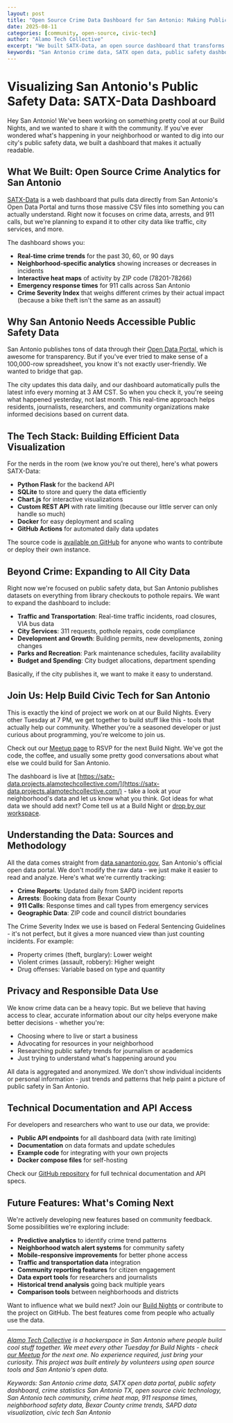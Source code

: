```yaml
---
layout: post
title: "Open Source Crime Data Dashboard for San Antonio: Making Public Safety Data Accessible"
date: 2025-08-11
categories: [community, open-source, civic-tech]
author: "Alamo Tech Collective"
excerpt: "We built SATX-Data, an open source dashboard that transforms San Antonio's public safety data from massive CSV files into interactive visualizations. Track crime trends, response times, and neighborhood safety metrics in real-time."
keywords: "San Antonio crime data, SATX open data, public safety dashboard, crime statistics San Antonio, open source civic tech, San Antonio tech community, crime heat map, 911 response times, neighborhood safety data"
---
```


# Visualizing San Antonio's Public Safety Data: SATX-Data Dashboard

Hey San Antonio! We've been working on something pretty cool at our Build Nights, and we wanted to share it with the community. If you've ever wondered what's happening in your neighborhood or wanted to dig into our city's public safety data, we built a dashboard that makes it actually readable.

## What We Built: Open Source Crime Analytics for San Antonio

[SATX-Data](https://satx-data.projects.alamotechcollective.com/) is a web dashboard that pulls data directly from San Antonio's Open Data Portal and turns those massive CSV files into something you can actually understand. Right now it focuses on crime data, arrests, and 911 calls, but we're planning to expand it to other city data like traffic, city services, and more.

The dashboard shows you:
- **Real-time crime trends** for the past 30, 60, or 90 days
- **Neighborhood-specific analytics** showing increases or decreases in incidents
- **Interactive heat maps** of activity by ZIP code (78201-78266)
- **Emergency response times** for 911 calls across San Antonio
- **Crime Severity Index** that weighs different crimes by their actual impact (because a bike theft isn't the same as an assault)

## Why San Antonio Needs Accessible Public Safety Data

San Antonio publishes tons of data through their [Open Data Portal](https://data.sanantonio.gov/), which is awesome for transparency. But if you've ever tried to make sense of a 100,000-row spreadsheet, you know it's not exactly user-friendly. We wanted to bridge that gap.

The city updates this data daily, and our dashboard automatically pulls the latest info every morning at 3 AM CST. So when you check it, you're seeing what happened yesterday, not last month. This real-time approach helps residents, journalists, researchers, and community organizations make informed decisions based on current data.

## The Tech Stack: Building Efficient Data Visualization

For the nerds in the room (we know you're out there), here's what powers SATX-Data:
- **Python Flask** for the backend API
- **SQLite** to store and query the data efficiently  
- **Chart.js** for interactive visualizations
- **Custom REST API** with rate limiting (because our little server can only handle so much)
- **Docker** for easy deployment and scaling
- **GitHub Actions** for automated daily data updates

The source code is [available on GitHub](https://github.com/Alamo-Tech-Collective/SATX-Data) for anyone who wants to contribute or deploy their own instance.

## Beyond Crime: Expanding to All City Data

Right now we're focused on public safety data, but San Antonio publishes datasets on everything from library checkouts to pothole repairs. We want to expand the dashboard to include:

- **Traffic and Transportation**: Real-time traffic incidents, road closures, VIA bus data
- **City Services**: 311 requests, pothole repairs, code compliance
- **Development and Growth**: Building permits, new developments, zoning changes
- **Parks and Recreation**: Park maintenance schedules, facility availability
- **Budget and Spending**: City budget allocations, department spending

Basically, if the city publishes it, we want to make it easy to understand.

## Join Us: Help Build Civic Tech for San Antonio

This is exactly the kind of project we work on at our Build Nights. Every other Tuesday at 7 PM, we get together to build stuff like this - tools that actually help our community. Whether you're a seasoned developer or just curious about programming, you're welcome to join us.

Check out our [Meetup page](https://www.meetup.com/alamotechcollective) to RSVP for the next Build Night. We've got the code, the coffee, and usually some pretty good conversations about what else we could build for San Antonio.

The dashboard is live at [https://satx-data.projects.alamotechcollective.com/](https://satx-data.projects.alamotechcollective.com/) - take a look at your neighborhood's data and let us know what you think. Got ideas for what data we should add next? Come tell us at a Build Night or [drop by our workspace](/contact).

## Understanding the Data: Sources and Methodology

All the data comes straight from [data.sanantonio.gov](https://data.sanantonio.gov/), San Antonio's official open data portal. We don't modify the raw data - we just make it easier to read and analyze. Here's what we're currently tracking:

- **Crime Reports**: Updated daily from SAPD incident reports
- **Arrests**: Booking data from Bexar County
- **911 Calls**: Response times and call types from emergency services
- **Geographic Data**: ZIP code and council district boundaries

The Crime Severity Index we use is based on Federal Sentencing Guidelines - it's not perfect, but it gives a more nuanced view than just counting incidents. For example:
- Property crimes (theft, burglary): Lower weight
- Violent crimes (assault, robbery): Higher weight
- Drug offenses: Variable based on type and quantity

## Privacy and Responsible Data Use

We know crime data can be a heavy topic. But we believe that having access to clear, accurate information about our city helps everyone make better decisions - whether you're:
- Choosing where to live or start a business
- Advocating for resources in your neighborhood
- Researching public safety trends for journalism or academics
- Just trying to understand what's happening around you

All data is aggregated and anonymized. We don't show individual incidents or personal information - just trends and patterns that help paint a picture of public safety in San Antonio.

## Technical Documentation and API Access

For developers and researchers who want to use our data, we provide:
- **Public API endpoints** for all dashboard data (with rate limiting)
- **Documentation** on data formats and update schedules
- **Example code** for integrating with your own projects
- **Docker compose files** for self-hosting

Check our [GitHub repository](https://github.com/Alamo-Tech-Collective/SATX-Data) for full technical documentation and API specs.

## Future Features: What's Coming Next

We're actively developing new features based on community feedback. Some possibilities we're exploring include:

- **Predictive analytics** to identify crime trend patterns
- **Neighborhood watch alert systems** for community safety
- **Mobile-responsive improvements** for better phone access
- **Traffic and transportation data** integration
- **Community reporting features** for citizen engagement
- **Data export tools** for researchers and journalists
- **Historical trend analysis** going back multiple years
- **Comparison tools** between neighborhoods and districts

Want to influence what we build next? Join our [Build Nights](https://www.meetup.com/alamotechcollective) or contribute to the project on GitHub. The best features come from people who actually use the data.

---

*[Alamo Tech Collective](/about) is a hackerspace in San Antonio where people build cool stuff together. We meet every other Tuesday for Build Nights - check [our Meetup](https://www.meetup.com/alamotechcollective) for the next one. No experience required, just bring your curiosity. This project was built entirely by volunteers using open source tools and San Antonio's open data.*

*Keywords: San Antonio crime data, SATX open data portal, public safety dashboard, crime statistics San Antonio TX, open source civic technology, San Antonio tech community, crime heat map, 911 response times, neighborhood safety data, Bexar County crime trends, SAPD data visualization, civic tech San Antonio*